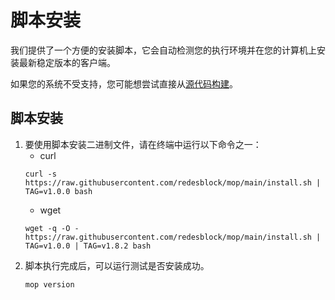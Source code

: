 # 脚本安装

我们提供了一个方便的安装脚本，它会自动检测您的执行环境并在您的计算机上安装最新稳定版本的客户端。

如果您的系统不受支持，您可能想尝试直接从[源代码构建](installation/install-from-source.md)。

## 脚本安装

1. 要使用脚本安装二进制文件，请在终端中运行以下命令之一：
    - curl
    ```shell
    curl -s https://raw.githubusercontent.com/redesblock/mop/main/install.sh | TAG=v1.0.0 bash
    ```
    - wget
    ```shell
    wget -q -O - https://raw.githubusercontent.com/redesblock/mop/main/install.sh | TAG=v1.0.0 | TAG=v1.8.2 bash
    ```
2. 脚本执行完成后，可以运行测试是否安装成功。
    ```shell script
    mop version
    ```